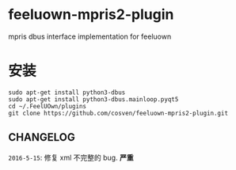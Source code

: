 # feeluown-mpris2-plugin
mpris dbus interface implementation for feeluown

# 安装

```
sudo apt-get install python3-dbus
sudo apt-get install python3-dbus.mainloop.pyqt5
cd ~/.FeelUOwn/plugins
git clone https://github.com/cosven/feeluown-mpris2-plugin.git
```

## CHANGELOG

`2016-5-15`: 修复 xml 不完整的 bug. **严重**
